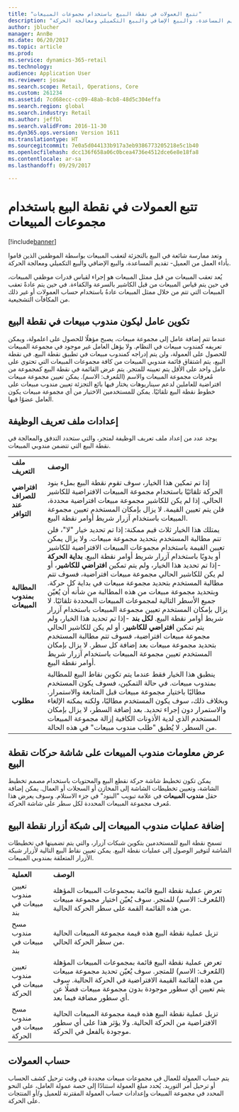 ```yaml
---
title: "تتبع العمولات في نقطة البيع باستخدام مجموعات المبيعات"
description: "وتعد ممارسة شائعة في البيع بالتجزئة لتعقب المبيعات بواسطة الموظفين الذين قاموا بأداء العمل من العميل- تقديم المساعدة، والبيع الإضافي والبيع التكميلي ومعالجة الحركة."
author: jblucher
manager: AnnBe
ms.date: 06/20/2017
ms.topic: article
ms.prod: 
ms.service: dynamics-365-retail
ms.technology: 
audience: Application User
ms.reviewer: josaw
ms.search.scope: Retail, Operations, Core
ms.custom: 261234
ms.assetid: 7cd68ecc-cc09-48ab-8cb8-48d5c304effa
ms.search.region: global
ms.search.industry: Retail
ms.author: jeffbl
ms.search.validFrom: 2016-11-30
ms.dyn365.ops.version: Version 1611
ms.translationtype: HT
ms.sourcegitcommit: 7e0a5d044133b917a3eb9386773205218e5c1b40
ms.openlocfilehash: dcc136f658a06c0bcea4736e4512dce6e8e18fa8
ms.contentlocale: ar-sa
ms.lasthandoff: 09/29/2017

---
```


# <a name="track-commissions-in-pos-using-sales-groups"></a>تتبع العمولات في نقطة البيع باستخدام مجموعات المبيعات

[!include[banner](includes/banner.md)]


وتعد ممارسة شائعة في البيع بالتجزئة لتعقب المبيعات بواسطة الموظفين الذين قاموا بأداء العمل من العميل- تقديم المساعدة، والبيع الإضافي والبيع التكميلي ومعالجة الحركة.

يُعد تعقب المبيعات من قبل ممثل المبيعات هو إجراء لقياس قدرات موظفي المبيعات، في حين يتم قياس المبيعات من قبل الكاشير بالسرعة والكفاءة. في حين يتم عادةً تعقب المبيعات التي تتم من خلال ممثل المبيعات عادةُ باستخدام حساب العمولات أو غير ذلك من المكافآت التشجيعية.

## <a name="configuring-a-worker-to-be-a-sales-representative-in-pos"></a>تكوين عامل ليكون مندوب مبيعات في نقطة البيع
عندما تتم إضافة عامل إلى مجموعة مبيعات، يصبح مؤهلًا للحصول على اعلمولة، ويمكن تعريفه كمندوب مبيعات في النظام. ولا يؤهل العامل غير موجود في مجموعة المبيعات للحصول على العمولة، ولن يتم إدراجه كمندوب مبيعات في تطبيق نقطة البيع. في نقطة البيع، يتم اشتقاق قائمة مندوبي المبيعات من كافة مجموعات المبيعات التي تحتوي على عامل واحد على الأقل يتم تعيينه للمتجر. يتم عرض القائمة في نقطة البيع كمجموعة من مُعرفات مجموعة المبيعات والاسم (المُعرف: الاسم). يمكن تعيين مجموعة مبيعات افتراضية للعاملين لدعم سيناريوهات يختار فيها بائع التجزئة تعيين مندوب مبيعات على خطوط نقطة البيع تلقائيًا. يمكن للمستخدمين الاختيار من أي مجموعة مبيعات يكون العامل عضوًا فيها.

## <a name="functionality-profile-settings"></a>إعدادات ملف تعريف الوظيفة
يوجد عدد من إعداد ملف تعريف الوظيفة لمتجر، والتي ستحدد التدفق والمعالجة في نقطة البيع التي تتضمن مندوبي المبيعات.

|                                       |                                                                                                                                                                                                                                                                                                                                                                                                                                                                                                                                                                                                                                                                                                                                                                                                                                                                                                                                                                                                                                                         |
|---------------------------------------|---------------------------------------------------------------------------------------------------------------------------------------------------------------------------------------------------------------------------------------------------------------------------------------------------------------------------------------------------------------------------------------------------------------------------------------------------------------------------------------------------------------------------------------------------------------------------------------------------------------------------------------------------------------------------------------------------------------------------------------------------------------------------------------------------------------------------------------------------------------------------------------------------------------------------------------------------------------------------------------------------------------------------------------------------------|
| **ملف التعريف**                           | **الوصف**                                                                                                                                                                                                                                                                                                                                                                                                                                                                                                                                                                                                                                                                                                                                                                                                                                                                                                                                                                                                                                         |
| **افتراضي للصراف عند التوافر** | إذا تم تمكين هذا الخيار، سوف تقوم نقطة البيع بملء بنود الحركة تلقائيًا باستخدام مجموعة المبيعات الافتراضية للكاشير الحالي. إذا لم يكن للكاشير مجموعة مبيعات افتراضية محددة، فلن يتم تعيين القيمة. لا يزال بإمكان المستخدم تعيين مجموعة المبيعات باستخدام آزرار شريط أوامر نقطة البيع.                                                                                                                                                                                                                                                                                                                                                                                                                                                                                                                                                                                                                                                                                                                                                      |
| **المطالبة بمندوب المبيعات**   | يمتلك هذا الخيار ثلاث قيم ممكنة: إذا تم تحديد خيار "لا"، فلن تتم مطالبة المستخدم بتحديد مجموعة مبيعات. ولا يزال يمكن تعيين القيمة باستخدام مجموعات المبيعات الافتراضية للكاشير أو يدويًا باستخدام آزرار شريط أوامر نقطة البيع. **بداية الحركة** -إذا تم تحديد هذا الخيار، ولم يتم تمكين **افتراضي للكاشير**، أو لم يكن للكاشير الحالي مجموعة مبيعات افتراضية، فسوف تتم مطالبة المستخدم بتحديد مجموعة مبيعات في بداية كل حركة. وبتحديد مجموعة مبيعات من هذه المطالبة من شأنه أن يُعيّن جميع الأسطر التالية لمجموعات المبيعات المحددة تلقائيًا. لا يزال بإمكان المستخدم تعيين مجموعة المبيعات باستخدام آزرار شريط أوامر نقطة البيع. **لكل بند** -إذا تم تحديد هذا الخيار، ولم يتم تمكين **افتراضي للكاشير**، أو لم يكن للكاشير الحالي مجموعة مبيعات افتراضية، فسوف تتم مطالبة المستخدم بتحديد مجموعة مبيعات بعد إضافة كل سطر. لا يزال بإمكان المستخدم تعيين مجموعة المبيعات باستخدام آزرار شريط أوامر نقطة البيع. |
| **مطلوب**                           | ينطبق هذا الخيار فقط عندما يتم تكوين نقاط البيع للمطالبة بمندوب مبيعات. في حالة التمكين، فسوف يكون المستخدم مطالبًا باختيار مجموعة مبيعات قبل المتابعة والاستمرار. وبخلاف ذلك، سوف يكون المستخدم مطالبًا، ولكنه يمكنه الإلغاء والاستمرار دون إجراء تحديد. بعد إضافة السطر، لا يزال بإمكان المستخدم الذي لدية الأذونات الكافية إزالة مجموعة المبيعات من السطر. لا يُطبق "طلب مندوب مبيعات" في هذه الحالة.                                                                                                                                                                                                                                                                                                                                                                                                                                                                                                                                                                                              |

## <a name="displaying-the-sales-representative-information-on-the-pos-transactions-screen"></a>عرض معلومات مندوب المبيعات على شاشة حركات نقطة البيع
يمكن تكون تخطيط شاشة حركة نقطع البيع والمحتويات باستخدام مصمم تخطيط الشاشة، وتعيين تخطيطات الشاشة إلى المخازن أو السجلات أو العمال. يمكن إضافة حقل **مندوب المبيعات** في علامة تبويب "البنود" في جزء الاستلام.  وسوف يعرض هذا مُعرف مجموعة المبيعات المحددة لكل سطر على شاشة الحركة.

## <a name="adding-sales-representative-operations-to-pos-button-grids"></a>إضافة عمليات مندوب المبيعات إلى شبكة أزرار نقطة البيع
تسمح نقطة البيع للمستخدمين بتكوين شبكات آزرار، والتي يتم تضمينها في تخطيطات الشاشة لتوفير الوصول إلى عمليات نقطة البيع. يمكن تعيين نقاط البيع التالية لأزرار شبكة الأزرار المتعلقة بمندوبي المبيعات.

|                                           |                                                                                                                                                                                                                                                                                              |
|-------------------------------------------|----------------------------------------------------------------------------------------------------------------------------------------------------------------------------------------------------------------------------------------------------------------------------------------------|
| **العملية**                             | **الوصف**                                                                                                                                                                                                                                                                              |
| تعيين مندوب مبيعات في بند          | تعرض عملية نقطة البيع قائمة بمجموعات المبيعات المؤهلة (المُعرف: الاسم) للمتجر. سوف يُعيّن اختيار مجموعة مبيعات من هذه القائمة القمة على سطر الحركة الحالية.                                                                                                            |
| مسح مندوب مبيعات في بند        | تزيل عملية نقطة البيع هذه قيمة مجموعة المبيعات الحالية من سطر الحركة الحالي.                                                                                                                                                                                                  |
| تعيين مندوب مبيعات في الحركة   | تعرض عملية نقطة البيع قائمة بمجموعات المبيعات المؤهلة (المُعرف: الاسم) للمتجر. سوف يُعيّن تحديد مجموعة مبيعات من هذه القائمة القيمة الافتراضية في الحركة الحالية. سوف يتم تعيين أي سطور موجودة بدون مجموعة مبيعات فضلًا عن أي سطور مضافة فيما بعد. |
| مسح مندوب مبيعات في الحركة | تزيل عملية نقطة البيع هذه قيمة مجموعة المبيعات الحالية الافتراضية من الحركة الحالية. ولا يؤثر هذا على أي سطور موجودة بالفعل في الحركة.                                                                                                                             |

## <a name="calculating-commissions"></a>حساب العمولات
يتم حساب العمولة للعمال في مجموعات مبيعات محددة في وقت ترحيل كشف الحساب أو ترحيل أمر التوريد. يُحدد مبلغ العمولة استنادًا إلى حصة عمولة العامل، على النحو المحدد في مجموعة المبيعات وإعدادات حساب العمولة المقترنة للعميل و/أو المنتجات على الحركة.




